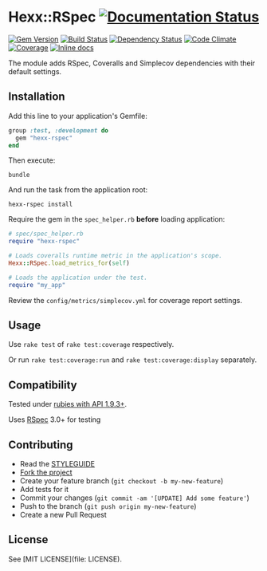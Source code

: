 # Hexx::RSpec   [![Documentation Status](https://readthedocs.org/projects/hexx-rspec/badge/?version=latest)][readthedocs]

[![Gem Version](https://img.shields.io/gem/v/hexx-rspec.svg?style=flat)][gem]
[![Build Status](https://img.shields.io/travis/hexx-rb/hexx-rspec/master.svg?style=flat)][travis]
[![Dependency Status](https://img.shields.io/gemnasium/hexx-rb/hexx-rspec.svg?style=flat)][gemnasium]
[![Code Climate](https://img.shields.io/codeclimate/github/hexx-rb/hexx-rspec.svg?style=flat)][codeclimate]
[![Coverage](https://img.shields.io/coveralls/hexx-rb/hexx-rspec.svg?style=flat)][coveralls]
[![Inline docs](http://inch-ci.org/github/hexx-rb/hexx-rspec.svg)][inch]

[readthedocs]: https://readthedocs.org/projects/hexx-rspec/?badge=latest
[gem]: https://rubygems.org/gems/hexx-rspec 
[travis]: https://travis-ci.org/hexx-rb/hexx-rspec 
[gemnasium]: https://gemnasium.com/hexx-rb/hexx-rspec 
[codeclimate]: https://codeclimate.com/github/hexx-rb/hexx-rspec 
[coveralls]: https://coveralls.io/r/hexx-rb/hexx-rspec
[inch]: https://inch-ci.org/github/hexx-rb/hexx-rspec

The module adds RSpec, Coveralls and Simplecov dependencies with their default settings.

Installation
------------

Add this line to your application's Gemfile:

```ruby
group :test, :development do
  gem "hexx-rspec"
end
```

Then execute:

```
bundle
```

And run the task from the application root:

```
hexx-rspec install
```

Require the gem in the `spec_helper.rb` **before** loading application:

```ruby
# spec/spec_helper.rb
require "hexx-rspec"

# Loads coveralls runtime metric in the application's scope.
Hexx::RSpec.load_metrics_for(self)

# Loads the application under the test.
require "my_app"
```

Review the `config/metrics/simplecov.yml` for coverage report settings.

Usage
-----

Use `rake test` of `rake test:coverage` respectively.

Or run `rake test:coverage:run` and `rake test:coverage:display` separately.

Compatibility
-------------

Tested under [rubies with API 1.9.3+](.travis.yml).

Uses [RSpec] 3.0+ for testing

[RSpec]: http://rspec.info

Contributing
------------

* Read the [STYLEGUIDE](config/metrics/STYLEGUIDE)
* [Fork the project](https://github.com/hexx-rb/hexx-rspec)
* Create your feature branch (`git checkout -b my-new-feature`)
* Add tests for it
* Commit your changes (`git commit -am '[UPDATE] Add some feature'`)
* Push to the branch (`git push origin my-new-feature`)
* Create a new Pull Request

License
-------

See [MIT LICENSE](file: LICENSE).
